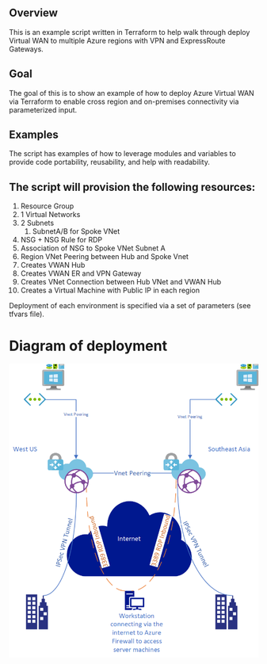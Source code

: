 ## Overview
This is an example script written in Terraform to help walk through deploy Virtual WAN to multiple Azure regions with VPN and ExpressRoute Gateways.

## Goal
The goal of this is to show an example of how to deploy Azure Virtual WAN via Terraform to enable cross region and on-premises connectivity via parameterized input.

## Examples
The script has examples of how to leverage modules and variables to provide code portability, reusability, and help with readability.

## The script will provision the following resources:
1. Resource Group
2. 1 Virtual Networks
3. 2 Subnets
    1. SubnetA/B for Spoke VNet
4. NSG + NSG Rule for RDP
5. Association of NSG to Spoke VNet Subnet A
6. Region VNet Peering between Hub and Spoke Vnet
7. Creates VWAN Hub
8. Creates VWAN ER and VPN Gateway
9. Creates VNet Connection between Hub VNet and VWAN Hub
10. Creates a Virtual Machine with Public IP in each region

Deployment of each environment is specified via a set of parameters (see tfvars file).

# Diagram of deployment
![](topology.png)
